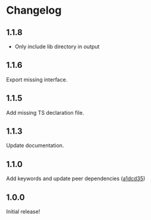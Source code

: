 # Changelog

## 1.1.8

- Only include lib directory in output

## 1.1.6

Export missing interface.

## 1.1.5

Add missing TS declaration file.

## 1.1.3

Update documentation.

## 1.1.0

Add keywords and update peer dependencies ([a1dcd35](https://github.com/mskelton/crumbs/commit/a1dcd350a929b4ccd0a9b7e256bebd1204cc21ea))

## 1.0.0

Initial release!
